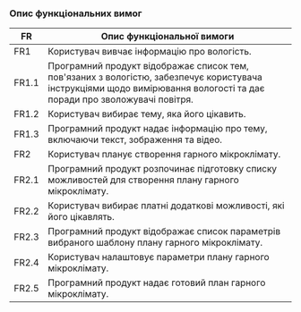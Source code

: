 ### Опис функціональних вимог


| FR      | Опис функціональної вимоги                                                                           |
|---------|-------------------------------------------------------------------------------------------------------|
| FR1     | Користувач вивчає інформацію про вологість.                                                           |
| FR1.1   | Програмний продукт відображає список тем, пов'язаних з вологістю, забезпечує користувача інструкціями щодо вимірювання вологості та дає поради про зволожувачі повітря. |
| FR1.2   | Користувач вибирає тему, яка його цікавить.                                                            |
| FR1.3   | Програмний продукт надає інформацію про тему, включаючи текст, зображення та відео.                    |
| FR2     | Користувач планує створення гарного мікроклімату.                                                      |
| FR2.1   | Програмний продукт розпочинає підготовку списку можливостей для створення плану гарного мікроклімату.  |
| FR2.2   | Користувач вибирає платні додаткові можливості, які його цікавлять.       |
| FR2.3   | Програмний продукт відображає список параметрів вибраного шаблону плану гарного мікроклімату.           |
| FR2.4   | Користувач налаштовує параметри плану гарного мікроклімату.                                            |
| FR2.5   | Програмний продукт надає готовий план гарного мікроклімату.                                            |
